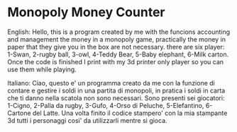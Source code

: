 # Monopoly Money Counter 
English: 
Hello, this is a program created by me with the funcions accounting and management the money in a monopoly game, practically the money in paper that they give you in the box are not necessary.
there are six player: 1-Swan, 2-rugby ball, 3-owl, 4-Teddy Bear, 5-Baby elephant, 6-Milk carton.
Once the code is finished I print with my 3d printer only player so you can use them while playing.

Italiano: 
Ciao, questo e' un programma creato da me con la funzione di contare e gestire i soldi in una partita di monopoli, in pratica i soldi in carta che ti danno nella scatola non sono necessari.
Sono presenti sei giocatori: 1-Cigno, 2-Palla da rugby, 3-Gufo, 4-Orso di Peluche, 5-Elefantino, 6-Cartone del Latte.
Una volta finito il codice stampero' con la mia stampante 3d tutti i personaggi cosi' da utilizzarli mentre si gioca.
